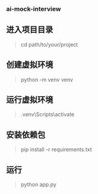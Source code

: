 ### ai-mock-interview
## 进入项目目录
>cd path/to/your/project

## 创建虚拟环境
>python -m venv venv

## 运行虚拟环境
>.venv\Scripts\activate

## 安装依赖包
>pip install -r requirements.txt

## 运行
>python app.py
